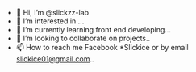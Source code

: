 - 👋 Hi, I’m @slickzz-lab
- 👀 I’m interested in ...
- 🌱 I’m currently learning front end developing...
- 💞️ I’m looking to collaborate on projects..
- 📫 How to reach me Facebook *Slickice or by email slickice01@gmail.com..

<!---
slickzz-lab/slickzz-lab is a ✨ special ✨ repository because its `README.md` (this file) appears on your GitHub profile.
You can click the Preview link to take a look at your changes.
--->
